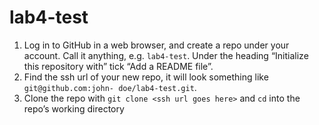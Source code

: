 # lab4-test
1. Log in to GitHub in a web browser, and create a repo under your account. Call it
anything, e.g. `lab4-test`. Under the heading “Initialize this repository with” tick “Add a
README file”.
2. Find the ssh url of your new repo, it will look something like `git@github.com:john-
doe/lab4-test.git`.
3. Clone the repo with `git clone <ssh url goes here>` and `cd` into the repo’s working
directory
